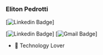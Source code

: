 ### Eliton Pedrotti

[![Linkedin Badge](https://media0.giphy.com/media/DpXqHdILXRRDi/giphy.gif)]

[![Linkedin Badge](https://img.shields.io/badge/-LinkedIn-blue?style=flat-square&logo=Linkedin&logoColor=white&link=https://www.linkedin.com/in/eliton-marcelo-pedrotti-462402146/)]
[![Gmail Badge](https://img.shields.io/badge/-Gmail-c14438?style=flat-square&logo=Gmail&logoColor=white&link=mailto:pedrottieliton777@gmail.com)]

- 💙 Technology Lover


